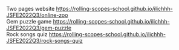 Two pages website https://rolling-scopes-school.github.io/ilichhh-JSFE2022Q3/online-zoo  
Gem puzzle game https://rolling-scopes-school.github.io/ilichhh-JSFE2022Q3/gem-puzzle  
Rock songs quiz https://rolling-scopes-school.github.io/ilichhh-JSFE2022Q3/rock-songs-quiz  
